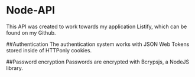 # Node-API
This API was created to work towards my application Listify, which can be found on my Github.

##Authentication
The authentication system works with JSON Web Tokens stored inside of HTTPonly cookies.

##Password encryption
Passwords are encrypted with Bcrypsjs, a NodeJS library.
